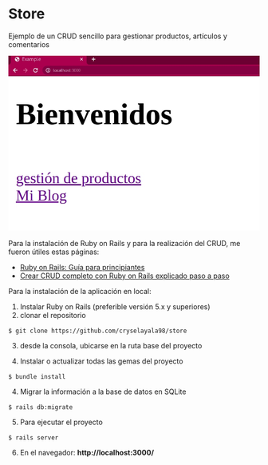 # Store
Ejemplo de un CRUD sencillo para gestionar productos, artículos y comentarios

![Imagen principal](https://github.com/cryselayala98/store/blob/master/app/assets/images/principal.jpg)

Para la instalación de Ruby on Rails y para la realización del CRUD, me fueron útiles estas páginas:

- [Ruby on Rails: Guía para principiantes](https://guides.rubyonrails.org/getting_started.html)
- [Crear CRUD completo con Ruby on Rails explicado paso a paso](https://www.youtube.com/watch?v=RjF3u_TLtFo)

Para la instalación de la aplicación en local:

1. Instalar Ruby on Rails (preferible versión 5.x y superiores)
2. clonar el repositorio

```
$ git clone https://github.com/cryselayala98/store
```
3. desde la consola, ubicarse en la ruta base del proyecto

4. Instalar o actualizar todas las gemas del proyecto

```
$ bundle install
```

4. Migrar la información a la base de datos en SQLite

```
$ rails db:migrate
```

5. Para ejecutar el proyecto

```
$ rails server
```
6. En el navegador: **http://localhost:3000/**




